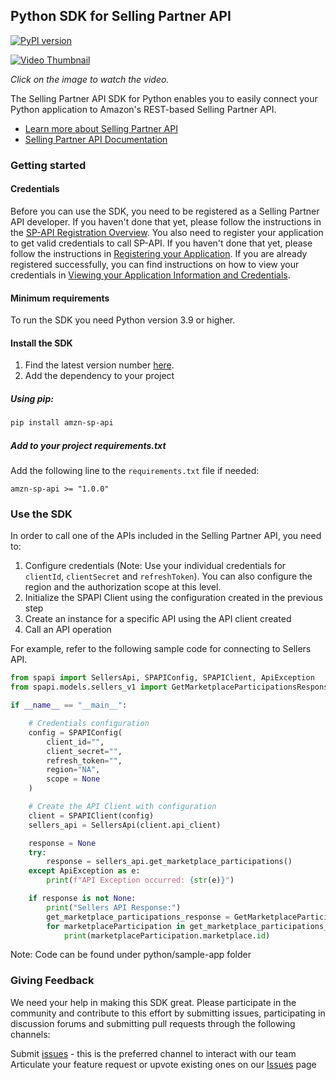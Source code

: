 ## Python SDK for Selling Partner API
[![PyPI version](https://img.shields.io/pypi/v/amzn-sp-api?label=PyPI)](https://pypi.org/project/amzn-sp-api/)

[![Video Thumbnail](docs/video-thumbnail.png)](https://www.youtube.com/watch?v=IEWTnO2L620&pp=0gcJCbEJAYcqIYzv)

*Click on the image to watch the video.*

The Selling Partner API SDK for Python enables you to easily connect your Python application to Amazon's REST-based Selling Partner API.

* [Learn more about Selling Partner API](https://developer.amazonservices.com/)
* [Selling Partner API Documentation](https://developer-docs.amazon.com/sp-api/)

### Getting started

#### Credentials

Before you can use the SDK, you need to be registered as a Selling Partner API developer. If you haven't done that yet, please follow the instructions in the [SP-API Registration Overview](https://developer-docs.amazon.com/sp-api/docs/sp-api-registration-overview).
You also need to register your application to get valid credentials to call SP-API. If you haven't done that yet, please follow the instructions in [Registering your Application](https://developer-docs.amazon.com/sp-api/docs/registering-your-application).
If you are already registered successfully, you can find instructions on how to view your credentials in [Viewing your Application Information and Credentials](https://developer-docs.amazon.com/sp-api/docs/viewing-your-application-information-and-credentials).

#### Minimum requirements

To run the SDK you need Python version 3.9 or higher.

#### Install the SDK

1. Find the latest version number [here](https://github.com/amzn/selling-partner-api-sdk/releases).
2. Add the dependency to your project


##### Using pip:
```bash
pip install amzn-sp-api
```

##### Add to your project requirements.txt
Add the following line to the `requirements.txt` file if needed:
```
amzn-sp-api >= "1.0.0"
```

### Use the SDK

In order to call one of the APIs included in the Selling Partner API, you need to:
1. Configure credentials (Note: Use your individual credentials for `clientId`, `clientSecret` and `refreshToken`). 
   You can also configure the region and the authorization scope at this level.
2. Initialize the SPAPI Client using the configuration created in the previous step 
3. Create an instance for a specific API using the API client created
4. Call an API operation

For example, refer to the following sample code for connecting to Sellers API.

```python
from spapi import SellersApi, SPAPIConfig, SPAPIClient, ApiException
from spapi.models.sellers_v1 import GetMarketplaceParticipationsResponse

if __name__ == "__main__":

    # Credentials configuration
    config = SPAPIConfig(
        client_id="",
        client_secret="",
        refresh_token="",
        region="NA",
        scope = None
    )

    # Create the API Client with configuration
    client = SPAPIClient(config)
    sellers_api = SellersApi(client.api_client)

    response = None
    try:
        response = sellers_api.get_marketplace_participations()
    except ApiException as e:
        print(f"API Exception occurred: {str(e)}")

    if response is not None:
        print("Sellers API Response:")
        get_marketplace_participations_response = GetMarketplaceParticipationsResponse(response.payload)
        for marketplaceParticipation in get_marketplace_participations_response.payload:
            print(marketplaceParticipation.marketplace.id)
```

Note: Code can be found under python/sample-app folder

### Giving Feedback

We need your help in making this SDK great. Please participate in the community and contribute to this effort by submitting issues, participating in discussion forums and submitting pull requests through the following channels:

Submit [issues](https://github.com/amzn/selling-partner-api-sdk/issues/new/choose) - this is the preferred channel to interact with our team
Articulate your feature request or upvote existing ones on our [Issues][sdk-issues] page

[sdk-issues]: https://github.com/amzn/selling-partner-api-sdk/issues

